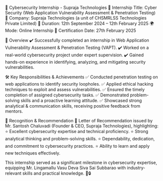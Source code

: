 🔐 Cybersecurity Internship - Supraja Technologies
📌 Internship Title: Cyber Security (Web Application Vulnerability Assessment & Penetration Testing)
🏢 Company: Supraja Technologies (a unit of CHSMRLSS Technologies Private Limited)
📅 Duration: 12th September 2024 – 12th February 2025
🌍 Mode: Online Internship
📜 Certification Date: 27th February 2025

🔎 Overview
✔️ Successfully completed an internship in Web Application Vulnerability Assessment & Penetration Testing (VAPT).
✔️ Worked on a real-world cybersecurity project under expert supervision.
✔️ Gained hands-on experience in identifying, analyzing, and mitigating security vulnerabilities.

🛠️ Key Responsibilities & Achievements
✅ Conducted penetration testing on web applications to identify security loopholes.
✅ Applied ethical hacking techniques to exploit and assess vulnerabilities.
✅ Ensured the timely completion of assigned cybersecurity tasks.
✅ Demonstrated problem-solving skills and a proactive learning attitude.
✅ Showcased strong analytical & communication skills, receiving positive feedback from mentors.

🏅 Recognition & Recommendation
📜 Letter of Recommendation issued by Mr. Santosh Chaluvadi (Founder & CEO, Supraja Technologies), highlighting:
⭐ Excellent cybersecurity expertise and technical proficiency.
⭐ Strong analytical thinking and problem-solving skills.
⭐ Dependability, dedication, and commitment to cybersecurity practices.
⭐ Ability to learn and apply new techniques effectively.

This internship served as a significant milestone in cybersecurity expertise, equipping Mr. Lingamallu Vasu Deva Siva Sai Subbarao with industry-relevant skills and practical knowledge. 🚀🔒
